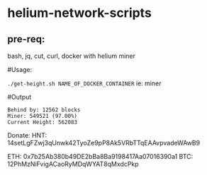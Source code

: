 # helium-network-scripts

## pre-req:
bash, jq, cut, curl, docker with helium miner

#Usage:

`./get-height.sh NAME_OF_DOCKER_CONTAINER` 
ie: miner

#Output
```
Behind by: 12562 blocks
Miner: 549521 (97.00%)
Current Height: 562083
```


Donate: 
HNT: 14setLgFZwj3qUnwk42TyoZe9pP8Ak5VRbTTqEAAvpvadeWAwB9

ETH: 0x7b25Ab380b49DE2bBa8Ba9198417Aa07016390a1
BTC: 12PhMzNiFvigACaoRyMDqWYAT8qMxdcPkp